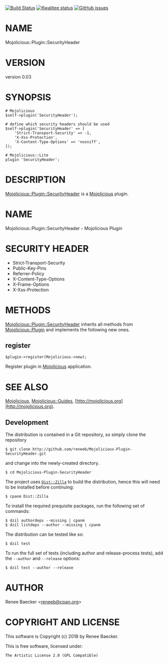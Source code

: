 [![Build Status](https://travis-ci.org/reneeb/Mojolicious-Plugin-SecurityHeader.svg?branch=master)](https://travis-ci.org/reneeb/Mojolicious-Plugin-SecurityHeader)
[![Kwalitee status](http://cpants.cpanauthors.org/dist/Mojolicious-Plugin-SecurityHeader.png)](http://cpants.charsbar.org/dist/overview/Mojolicious-Plugin-SecurityHeader)
[![GitHub issues](https://img.shields.io/github/issues/reneeb/Mojolicious-Plugin-SecurityHeader.svg)](https://github.com/reneeb/Mojolicious-Plugin-SecurityHeader/issues)

# NAME

Mojolicious::Plugin::SecurityHeader

# VERSION

version 0.03

# SYNOPSIS

    # Mojolicious
    $self->plugin('SecurityHeader');

    # define which security headers should be used
    $self->plugin('SecurityHeader' => [
        'Strict-Transport-Security' => -1,
        'X-Xss-Protection',
        'X-Content-Type-Options' => 'nosniff',
    ]);

    # Mojolicious::Lite
    plugin 'SecurityHeader';

# DESCRIPTION

[Mojolicious::Plugin::SecurityHeader](https://metacpan.org/pod/Mojolicious::Plugin::SecurityHeader) is a [Mojolicious](https://metacpan.org/pod/Mojolicious) plugin.

# NAME

Mojolicious::Plugin::SecurityHeader - Mojolicious Plugin

# SECURITY HEADER

- Strict-Transport-Security
- Public-Key-Pins
- Referrer-Policy 
- X-Content-Type-Options
- X-Frame-Options
- X-Xss-Protection

# METHODS

[Mojolicious::Plugin::SecurityHeader](https://metacpan.org/pod/Mojolicious::Plugin::SecurityHeader) inherits all methods from
[Mojolicious::Plugin](https://metacpan.org/pod/Mojolicious::Plugin) and implements the following new ones.

## register

    $plugin->register(Mojolicious->new);

Register plugin in [Mojolicious](https://metacpan.org/pod/Mojolicious) application.

# SEE ALSO

[Mojolicious](https://metacpan.org/pod/Mojolicious), [Mojolicious::Guides](https://metacpan.org/pod/Mojolicious::Guides), [http://mojolicious.org](http://mojolicious.org).



## Development

The distribution is contained in a Git repository, so simply clone the
repository

```
$ git clone http://github.com/reneeb/Mojolicious-Plugin-SecurityHeader.git
```

and change into the newly-created directory.

```
$ cd Mojolicious-Plugin-SecurityHeader
```

The project uses [`Dist::Zilla`](https://metacpan.org/pod/Dist::Zilla) to
build the distribution, hence this will need to be installed before
continuing:

```
$ cpanm Dist::Zilla
```

To install the required prequisite packages, run the following set of
commands:

```
$ dzil authordeps --missing | cpanm
$ dzil listdeps --author --missing | cpanm
```

The distribution can be tested like so:

```
$ dzil test
```

To run the full set of tests (including author and release-process tests),
add the `--author` and `--release` options:

```
$ dzil test --author --release
```

# AUTHOR

Renee Baecker &lt;reneeb@cpan.org>

# COPYRIGHT AND LICENSE

This software is Copyright (c) 2018 by Renee Baecker.

This is free software, licensed under:

    The Artistic License 2.0 (GPL Compatible)
